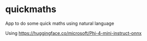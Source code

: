# quickmaths
 App to do some quick maths using natural language

Using https://huggingface.co/microsoft/Phi-4-mini-instruct-onnx